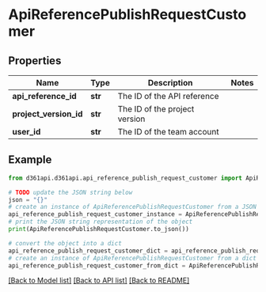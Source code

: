 # ApiReferencePublishRequestCustomer


## Properties

Name | Type | Description | Notes
------------ | ------------- | ------------- | -------------
**api_reference_id** | **str** | The ID of the API reference | 
**project_version_id** | **str** | The ID of the project version | 
**user_id** | **str** | The ID of the team account | 

## Example

```python
from d361api.d361api.api_reference_publish_request_customer import ApiReferencePublishRequestCustomer

# TODO update the JSON string below
json = "{}"
# create an instance of ApiReferencePublishRequestCustomer from a JSON string
api_reference_publish_request_customer_instance = ApiReferencePublishRequestCustomer.from_json(json)
# print the JSON string representation of the object
print(ApiReferencePublishRequestCustomer.to_json())

# convert the object into a dict
api_reference_publish_request_customer_dict = api_reference_publish_request_customer_instance.to_dict()
# create an instance of ApiReferencePublishRequestCustomer from a dict
api_reference_publish_request_customer_from_dict = ApiReferencePublishRequestCustomer.from_dict(api_reference_publish_request_customer_dict)
```
[[Back to Model list]](../README.md#documentation-for-models) [[Back to API list]](../README.md#documentation-for-api-endpoints) [[Back to README]](../README.md)


